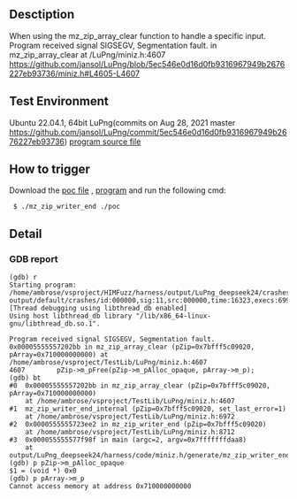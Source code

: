 ## Desctiption
When using the mz_zip_array_clear function to handle a specific input. Program received signal SIGSEGV, Segmentation fault. in mz_zip_array_clear at /LuPng/miniz.h:4607
https://github.com/jansol/LuPng/blob/5ec546e0d16d0fb9316967949b2676227eb93736/miniz.h#L4605-L4607

## Test Environment
Ubuntu 22.04.1, 64bit
LuPng(commits on Aug 28, 2021 master https://github.com/jansol/LuPng/commit/5ec546e0d16d0fb9316967949b2676227eb93736)
[program source file](https://github.com/ambrosecm/pocs/blob/main/LuPng/mz_zip_array_clear/mz_zip_writer_end.c)

## How to trigger
Download the [poc file](https://github.com/ambrosecm/pocs/blob/main/LuPng/mz_zip_array_clear/poc) , [program](https://github.com/ambrosecm/pocs/blob/main/LuPng/mz_zip_array_clear/mz_zip_writer_end) and run the following cmd:
```
 $ ./mz_zip_writer_end ./poc
```

## Detail
### GDB report
```
(gdb) r
Starting program: /home/ambrose/vsproject/HIMFuzz/harness/output/LuPng_deepseek24/crashes/miniz.h/generate/mz_zip_writer_end/mz_zip_writer_end output/default/crashes/id:000000,sig:11,src:000000,time:16323,execs:6994,op:havoc,rep:41
[Thread debugging using libthread_db enabled]
Using host libthread_db library "/lib/x86_64-linux-gnu/libthread_db.so.1".

Program received signal SIGSEGV, Segmentation fault.
0x00005555557202bb in mz_zip_array_clear (pZip=0x7bfff5c09020, pArray=0x710000000000) at /home/ambrose/vsproject/TestLib/LuPng/miniz.h:4607
4607        pZip->m_pFree(pZip->m_pAlloc_opaque, pArray->m_p);
(gdb) bt
#0  0x00005555557202bb in mz_zip_array_clear (pZip=0x7bfff5c09020, pArray=0x710000000000)
    at /home/ambrose/vsproject/TestLib/LuPng/miniz.h:4607
#1  mz_zip_writer_end_internal (pZip=0x7bfff5c09020, set_last_error=1)
    at /home/ambrose/vsproject/TestLib/LuPng/miniz.h:6972
#2  0x0000555555723ee2 in mz_zip_writer_end (pZip=0x7bfff5c09020)
    at /home/ambrose/vsproject/TestLib/LuPng/miniz.h:8712
#3  0x000055555577f98f in main (argc=2, argv=0x7fffffffdaa8)
    at output/LuPng_deepseek24/harness/code/miniz.h/generate/mz_zip_writer_end.c:37
(gdb) p pZip->m_pAlloc_opaque
$1 = (void *) 0x0
(gdb) p pArray->m_p
Cannot access memory at address 0x710000000000
```
